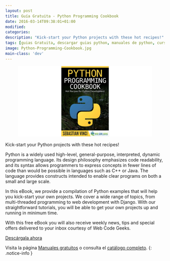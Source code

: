 ```yaml
---
layout: post
title: Guía Gratuita - Python Programming Cookbook
date: 2016-03-14T09:38:01+01:00
modified:
categories:
description: "Kick-start your Python projects with these hot recipes!"
tags: [guias Gratuita, descargar guias python, manuales de python, curso de python, Cookbook python]
image: Python-Programming-Cookbook.jpg
main-class: 'dev'
---
```


<figure>
  <a href="http://elbauldelprogramador.tradepub.com/c/pubRD.mpl?sr=oc&_t=oc:&qf=w_webd07&ch=ocsoc2"><img src="/assets/img/Python-Programming-Cookbook.jpg" title="{{ page.title }}" alt="{{ page.title }}" /></a>
</figure>

Kick-start your Python projects with these hot recipes!

Python is a widely used high-level, general-purpose, interpreted, dynamic programming language. Its design philosophy emphasizes code readability, and its syntax allows programmers to express concepts in fewer lines of code than would be possible in languages such as C++ or Java. The language provides constructs intended to enable clear programs on both a small and large scale.

In this eBook, we provide a compilation of Python examples that will help you kick-start your own projects. We cover a wide range of topics, from multi-threaded programming to web development with Django. With our straightforward tutorials, you will be able to get your own projects up and running in minimum time.

<!--ad-->

With this free eBook you will also receive weekly news, tips and special offers delivered to your inbox courtesy of Web Code Geeks.

<div class="btn-success">
  <a href="http://elbauldelprogramador.tradepub.com/c/pubRD.mpl?sr=oc&_t=oc:&qf=w_webd07&ch=ocsoc" target="_blank">Descárgala ahora</a>
</div>

Visita la página [Manuales gratuitos][1] o consulta el [catálogo completo][2].
{: .notice-info }

[1]: /manuales-gratuitos/
[2]: http://elbauldelprogramador.tradepub.com/category/information-technology/1207/ "Catálogo completo de Guías gratuítas "
